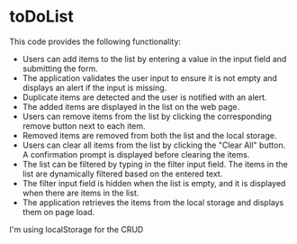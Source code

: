 # toDoList

This code provides the following functionality:

- Users can add items to the list by entering a value in the input field and submitting the form.
- The application validates the user input to ensure it is not empty and displays an alert if the input is missing.
- Duplicate items are detected and the user is notified with an alert.
- The added items are displayed in the list on the web page.
- Users can remove items from the list by clicking the corresponding remove button next to each item.
- Removed items are removed from both the list and the local storage.
- Users can clear all items from the list by clicking the "Clear All" button. A confirmation prompt is displayed before clearing the items.
- The list can be filtered by typing in the filter input field. The items in the list are dynamically filtered based on the entered text.
- The filter input field is hidden when the list is empty, and it is displayed when there are items in the list.
- The application retrieves the items from the local storage and displays them on page load.
   
I'm using localStorage for the CRUD 